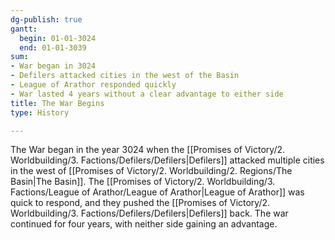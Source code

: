 ```yaml
---
dg-publish: true
gantt:
  begin: 01-01-3024
  end: 01-01-3039
sum:
- War began in 3024
- Defilers attacked cities in the west of the Basin
- League of Arathor responded quickly
- War lasted 4 years without a clear advantage to either side
title: The War Begins
type: History

---
```






The War began in the year 3024 when the [[Promises of Victory/2. Worldbuilding/3. Factions/Defilers/Defilers\|Defilers]] attacked multiple cities in the west of [[Promises of Victory/2. Worldbuilding/2. Regions/The Basin\|The Basin]]. The [[Promises of Victory/2. Worldbuilding/3. Factions/League of Arathor/League of Arathor\|League of Arathor]] was quick to respond, and they pushed the [[Promises of Victory/2. Worldbuilding/3. Factions/Defilers/Defilers\|Defilers]] back. The war continued for four years, with neither side gaining an advantage. 

